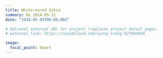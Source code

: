 ```yaml
---
title: White-eared Sibia
summary: On 2014-05-31
date: "2018-05-05T00:00:00Z"

# Optional external URL for project (replaces project detail page).
# external_link: https://soundcloud.com/sunny-tseng-927964029

image:
  focal_point: Smart
---
```

